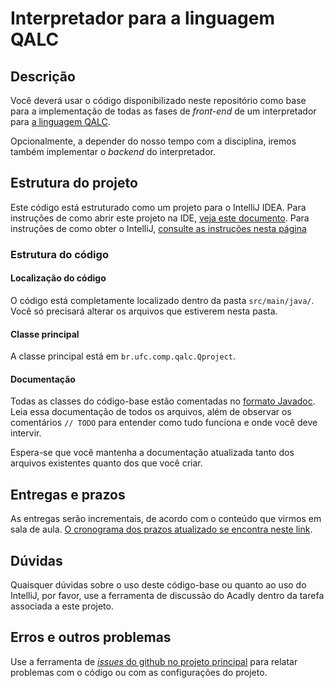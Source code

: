 # Interpretador para a linguagem QALC

## Descrição
Você deverá usar o código disponibilizado neste repositório como base para a implementação de todas as fases de _front-end_ de um interpretador para [a linguagem QALC](https://github.com/ufcqxd-comp-2019-1/qalc/wiki/Home).

Opcionalmente, a depender do nosso tempo com a disciplina, iremos também implementar o _backend_ do interpretador.

## Estrutura do projeto
Este código está estruturado como um projeto para o IntelliJ IDEA. Para instruções de como abrir este projeto na IDE, [veja este documento](https://github.com/ufcqxd-comp-2019-1/qalc/wiki/IntelliJ). Para instruções de como obter o IntelliJ, [consulte as instruções nesta página](https://github.com/ufcqxd-comp-2019-1/projeto-qc/wiki/IntelliJ)

### Estrutura do código
#### Localização do código
O código está completamente localizado dentro da pasta `src/main/java/`. Você só precisará alterar os arquivos que estiverem nesta pasta.

#### Classe principal
A classe principal está em `br.ufc.comp.qalc.Qproject`.

#### Documentação
Todas as classes do código-base estão comentadas no [formato Javadoc](https://www.baeldung.com/javadoc). Leia essa documentação de todos os arquivos, além de observar os comentários `// TODO` para entender como tudo funciona e onde você deve intervir.
 
Espera-se que você mantenha a documentação atualizada tanto dos arquivos existentes quanto dos que você criar.

## Entregas e prazos

As entregas serão incrementais, de acordo com o conteúdo que virmos em sala de aula. [O cronograma dos prazos atualizado se encontra neste link](https://github.com/ufcqxd-comp-2019-1/qalc/wiki/Cronograma).

## Dúvidas
Quaisquer dúvidas sobre o uso deste código-base ou quanto ao uso do IntelliJ, por favor, use a ferramenta de discussão do Acadly dentro da tarefa associada a este projeto.

## Erros e outros problemas
Use a ferramenta de [_issues_ do github no projeto principal](https://github.com/ufcqxd-comp-2019-1/qalc/issues) para relatar problemas com o código ou com as configurações do projeto.